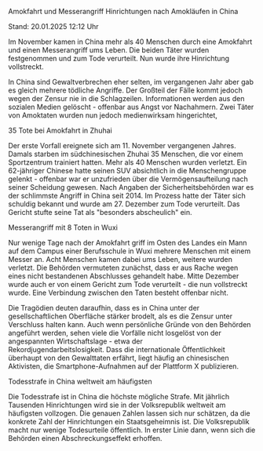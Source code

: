 
Amokfahrt und Messerangriff
Hinrichtungen nach Amokläufen in China


Stand: 20.01.2025 12:12 Uhr


Im November kamen in China mehr als 40 Menschen durch eine Amokfahrt und einen Messerangriff ums Leben. Die beiden Täter wurden festgenommen und zum Tode verurteilt. Nun wurde ihre Hinrichtung vollstreckt.



In China sind Gewaltverbrechen eher selten, im vergangenen Jahr aber gab es gleich mehrere tödliche Angriffe. Der Großteil der Fälle kommt jedoch wegen der Zensur nie in die Schlagzeilen. Informationen werden aus den sozialen Medien gelöscht - offenbar aus Angst vor Nachahmern. Zwei Täter von Amoktaten wurden nun jedoch medienwirksam hingerichtet,

35 Tote bei Amokfahrt in Zhuhai


Der erste Vorfall ereignete sich am 11. November vergangenen Jahres. Damals starben im südchinesischen Zhuhai 35 Menschen, die vor einem Sportzentrum trainiert hatten. Mehr als 40 Menschen wurden verletzt. Ein 62-jähriger Chinese hatte seinen SUV absichtlich in die Menschengruppe gelenkt - offenbar war er unzufrieden über die Vermögensaufteilung nach seiner Scheidung gewesen. Nach Angaben der Sicherheitsbehörden war es der schlimmste Angriff in China seit 2014. Im Prozess hatte der Täter sich schuldig bekannt und wurde am 27. Dezember zum Tode verurteilt. Das Gericht stufte seine Tat als "besonders abscheulich" ein.

Messerangriff mit 8 Toten in Wuxi


Nur wenige Tage nach der Amokfahrt griff im Osten des Landes ein Mann auf dem Campus einer Berufsschule in Wuxi mehrere Menschen mit einem Messer an. Acht Menschen kamen dabei ums Leben, weitere wurden verletzt. Die Behörden vermuteten zunächst, dass er aus Rache wegen eines nicht bestandenen Abschlusses gehandelt habe. Mitte Dezember wurde auch er von einem Gericht zum Tode verurteilt - die nun vollstreckt wurde. Eine Verbindung zwischen den Taten besteht offenbar nicht.


Die Tragödien deuten daraufhin, dass es in China unter der gesellschaftlichen Oberfläche stärker brodelt, als es die Zensur unter Verschluss halten kann. Auch wenn persönliche Gründe von den Behörden angeführt werden, sehen viele die Vorfälle nicht losgelöst von der angespannten Wirtschaftslage - etwa der Rekordjugendarbeitslosigkeit. Dass die internationale Öffentlichkeit überhaupt von den Gewalttaten erfährt, liegt häufig an chinesischen Aktivisten, die Smartphone-Aufnahmen auf der Plattform X publizieren.

Todesstrafe in China weltweit am häufigsten


Die Todesstrafe ist in China die höchste mögliche Strafe. Mit jährlich Tausenden Hinrichtungen wird sie in der Volksrepublik weltweit am häufigsten vollzogen. Die genauen Zahlen lassen sich nur schätzen, da die konkrete Zahl der Hinrichtungen ein Staatsgeheimnis ist. Die Volksrepublik macht nur wenige Todesurteile öffentlich. In erster Linie dann, wenn sich die Behörden einen Abschreckungseffekt erhoffen.

